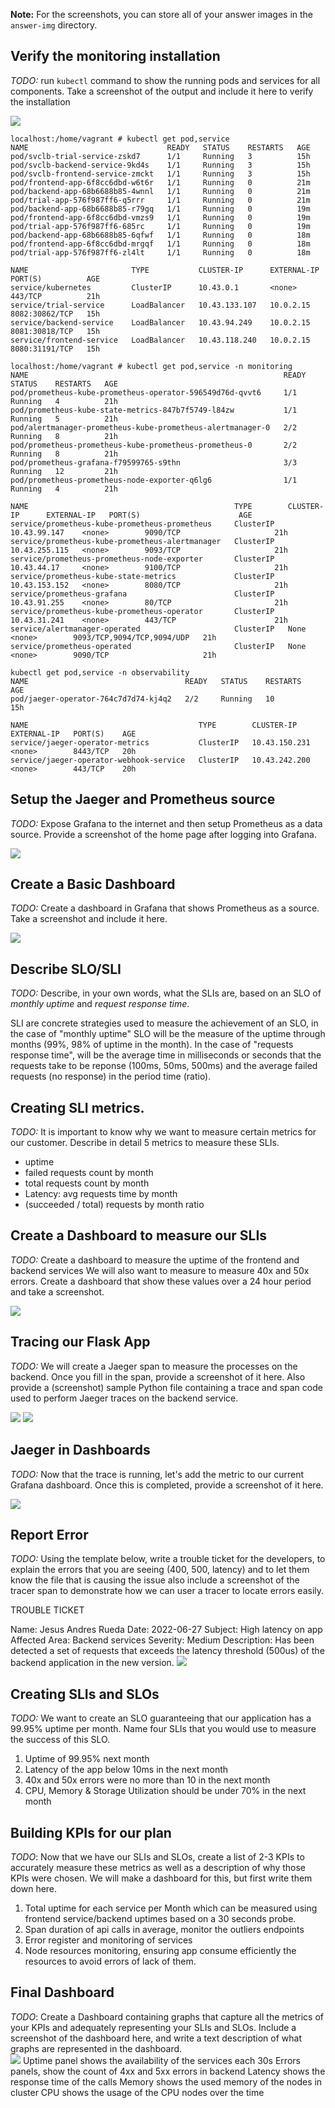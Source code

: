 **Note:** For the screenshots, you can store all of your answer images in the `answer-img` directory.
 
## Verify the monitoring installation

*TODO:* run `kubectl` command to show the running pods and services for all components. Take a screenshot of the output and include it here to verify the installation


![](answer-img/TODO1.jpg)
```
localhost:/home/vagrant # kubectl get pod,service
NAME                               READY   STATUS    RESTARTS   AGE
pod/svclb-trial-service-zskd7      1/1     Running   3          15h
pod/svclb-backend-service-9kd4s    1/1     Running   3          15h
pod/svclb-frontend-service-zmckt   1/1     Running   3          15h
pod/frontend-app-6f8cc6dbd-w6t6r   1/1     Running   0          21m
pod/backend-app-68b6688b85-4wnnl   1/1     Running   0          21m
pod/trial-app-576f987ff6-q5rrr     1/1     Running   0          21m
pod/backend-app-68b6688b85-r79gq   1/1     Running   0          19m
pod/frontend-app-6f8cc6dbd-vmzs9   1/1     Running   0          19m
pod/trial-app-576f987ff6-685rc     1/1     Running   0          19m
pod/backend-app-68b6688b85-6qfwf   1/1     Running   0          18m
pod/frontend-app-6f8cc6dbd-mrgqf   1/1     Running   0          18m
pod/trial-app-576f987ff6-zl4lt     1/1     Running   0          18m
 
NAME                       TYPE           CLUSTER-IP      EXTERNAL-IP   PORT(S)          AGE
service/kubernetes         ClusterIP      10.43.0.1       <none>        443/TCP          21h
service/trial-service      LoadBalancer   10.43.133.107   10.0.2.15     8082:30862/TCP   15h
service/backend-service    LoadBalancer   10.43.94.249    10.0.2.15     8081:30818/TCP   15h
service/frontend-service   LoadBalancer   10.43.118.240   10.0.2.15     8080:31191/TCP   15h
 
localhost:/home/vagrant # kubectl get pod,service -n monitoring
NAME                                                         READY   STATUS    RESTARTS   AGE
pod/prometheus-kube-prometheus-operator-596549d76d-qvvt6     1/1     Running   4          21h
pod/prometheus-kube-state-metrics-847b7f5749-l84zw           1/1     Running   5          21h
pod/alertmanager-prometheus-kube-prometheus-alertmanager-0   2/2     Running   8          21h
pod/prometheus-prometheus-kube-prometheus-prometheus-0       2/2     Running   8          21h
pod/prometheus-grafana-f79599765-s9thn                       3/3     Running   12         21h
pod/prometheus-prometheus-node-exporter-q6lg6                1/1     Running   4          21h
 
NAME                                              TYPE        CLUSTER-IP      EXTERNAL-IP   PORT(S)                      AGE
service/prometheus-kube-prometheus-prometheus     ClusterIP   10.43.99.147    <none>        9090/TCP                     21h
service/prometheus-kube-prometheus-alertmanager   ClusterIP   10.43.255.115   <none>        9093/TCP                     21h
service/prometheus-prometheus-node-exporter       ClusterIP   10.43.44.17     <none>        9100/TCP                     21h
service/prometheus-kube-state-metrics             ClusterIP   10.43.153.152   <none>        8080/TCP                     21h
service/prometheus-grafana                        ClusterIP   10.43.91.255    <none>        80/TCP                       21h
service/prometheus-kube-prometheus-operator       ClusterIP   10.43.31.241    <none>        443/TCP                      21h
service/alertmanager-operated                     ClusterIP   None            <none>        9093/TCP,9094/TCP,9094/UDP   21h
service/prometheus-operated                       ClusterIP   None            <none>        9090/TCP                     21h
 
kubectl get pod,service -n observability
NAME                                   READY   STATUS    RESTARTS   AGE
pod/jaeger-operator-764c7d7d74-kj4q2   2/2     Running   10         15h
 
NAME                                      TYPE        CLUSTER-IP      EXTERNAL-IP   PORT(S)    AGE
service/jaeger-operator-metrics           ClusterIP   10.43.150.231   <none>        8443/TCP   20h
service/jaeger-operator-webhook-service   ClusterIP   10.43.242.200   <none>        443/TCP    20h
```
## Setup the Jaeger and Prometheus source
*TODO:* Expose Grafana to the internet and then setup Prometheus as a data source. Provide a screenshot of the home page after logging into Grafana.

![](answer-img/TODO2.jpg)
 
## Create a Basic Dashboard
*TODO:* Create a dashboard in Grafana that shows Prometheus as a source. Take a screenshot and include it here.

![](answer-img/TODO3.jpg)
 
## Describe SLO/SLI
*TODO:* Describe, in your own words, what the SLIs are, based on an SLO of *monthly uptime* and *request response time*.

SLI are concrete strategies used to measure the achievement of an SLO, in the case of "monthly uptime" SLO will be
the measure of the uptime through months (99%, 98% of uptime in the month).  In the case of
"requests response time", will be the average time in milliseconds or seconds that the requests take to be reponse (100ms, 50ms, 500ms)
and the average failed requests (no response) in the period time (ratio).
 
 
## Creating SLI metrics.
*TODO:* It is important to know why we want to measure certain metrics for our customer. Describe in detail 5 metrics to measure these SLIs. 

+ uptime
+ failed requests count by month
+ total requests count by month
+ Latency: avg requests time by month
+ (succeeded / total) requests by month ratio
 
 
## Create a Dashboard to measure our SLIs
*TODO:* Create a dashboard to measure the uptime of the frontend and backend services We will also want to measure to measure 40x and 50x errors. Create a dashboard that show these values over a 24 hour period and take a screenshot.

![](answer-img/TODO4.jpg)
 
## Tracing our Flask App
*TODO:*  We will create a Jaeger span to measure the processes on the backend. Once you fill in the span, provide a screenshot of it here. Also provide a (screenshot) sample Python file containing a trace and span code used to perform Jaeger traces on the backend service.

![](answer-img/jaeger-trace.jpg)
![](answer-img/jaeger-trace-code.jpg)
 
## Jaeger in Dashboards
*TODO:* Now that the trace is running, let's add the metric to our current Grafana dashboard. Once this is completed, provide a screenshot of it here.

![](answer-img/dashboard-tracing1.jpg)
 
## Report Error
*TODO:* Using the template below, write a trouble ticket for the developers, to explain the errors that you are seeing (400, 500, latency) and to let them know the file that is causing the issue also include a screenshot of the tracer span to demonstrate how we can user a tracer to locate errors easily.

TROUBLE TICKET
 
Name:
Jesus Andres Rueda 
Date: 
2022-06-27 
Subject:
High latency on app 
Affected Area:
Backend services 
Severity:
Medium 
Description:
Has been detected a set of requests that exceeds the latency threshold (500us) of the backend application in the new version.
![](answer-img/ticket-evidence1.jpg)
 
 
## Creating SLIs and SLOs
*TODO:* We want to create an SLO guaranteeing that our application has a 99.95% uptime per month. Name four SLIs that you would use to measure the success of this SLO.

1. Uptime of 99.95% next month
2. Latency of the app below 10ms in the next month
3. 40x and 50x errors were no more than 10 in the next month
4. CPU, Memory & Storage Utilization should be under 70% in the next month
 
## Building KPIs for our plan
*TODO*: Now that we have our SLIs and SLOs, create a list of 2-3 KPIs to accurately measure these metrics as well as a description of why those KPIs were chosen. We will make a dashboard for this, but first write them down here.

1. Total uptime for each service per Month which can be measured using frontend service/backend uptimes based on a 30 seconds probe.
2. Span duration of api calls in average, monitor the outliers endpoints
3. Error register and monitoring of services
4. Node resources monitoring, ensuring app consume efficiently the resources to avoid errors of lack of them.
 
## Final Dashboard
*TODO*: Create a Dashboard containing graphs that capture all the metrics of your KPIs and adequately representing your SLIs and SLOs. Include a screenshot of the dashboard here, and write a text description of what graphs are represented in the dashboard.  
![](answer-img/dashboard-final.jpg)
Uptime panel shows the availability of the services each 30s
Errors panels, show the count of 4xx and 5xx errors in backend
Latency shows the response time of the calls
Memory shows the used memory of the nodes in cluster
CPU shows the usage of the CPU nodes over the time